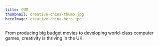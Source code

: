 ```yaml
---
title: 创意
thumbnail: creative-china-thumb.jpg
heroImage: creative-china-hero.jpg
---
```


From producing big budget movies to developing world-class computer games, creativity is thriving in the UK.